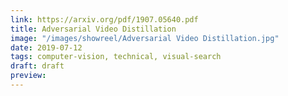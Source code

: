 ```yaml
---
link: https://arxiv.org/pdf/1907.05640.pdf
title: Adversarial Video Distillation
image: "/images/showreel/Adversarial Video Distillation.jpg"
date: 2019-07-12
tags: computer-vision, technical, visual-search
draft: draft
preview:
---
```



